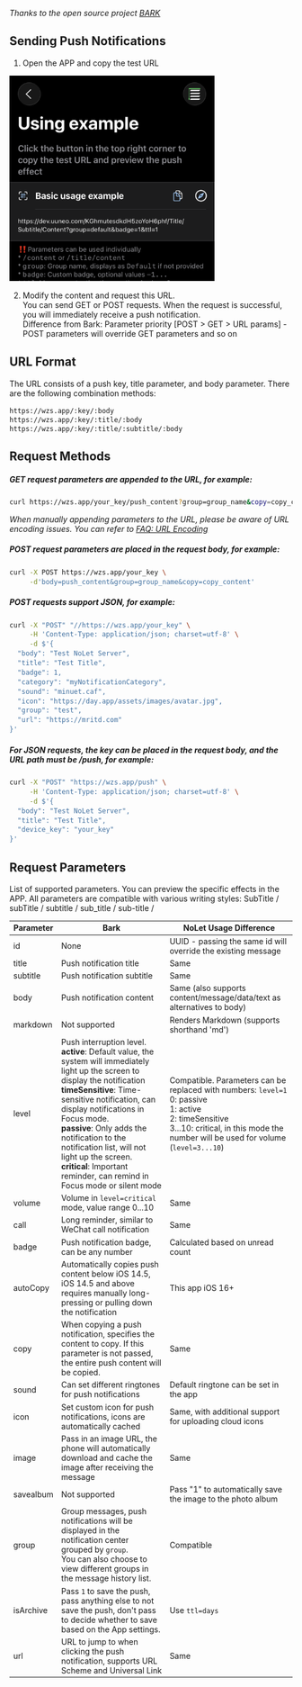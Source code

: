 *Thanks to the open source project [BARK](https://github.com/Finb/Bark)*

## Sending Push Notifications 
1. Open the APP and copy the test URL 

<img src="../_media/example_en.png" width=365 />

2. Modify the content and request this URL.<br>
You can send GET or POST requests. When the request is successful, you will immediately receive a push notification.<br>
Difference from Bark: Parameter priority [POST > GET > URL params] - POST parameters will override GET parameters and so on

## URL Format
The URL consists of a push key, title parameter, and body parameter. There are the following combination methods:

```
https://wzs.app/:key/:body 
https://wzs.app/:key/:title/:body 
https://wzs.app/:key/:title/:subtitle/:body

```

## Request Methods
##### GET request parameters are appended to the URL, for example:
```sh
curl https://wzs.app/your_key/push_content?group=group_name&copy=copy_content
```
*When manually appending parameters to the URL, please be aware of URL encoding issues. You can refer to [FAQ: URL Encoding](/faq?id=%e6%8e%a8%e9%80%81%e7%89%b9%e6%ae%8a%e5%ad%97%e7%ac%a6%e5%af%bc%e8%87%b4%e6%8e%a8%e9%80%81%e5%a4%b1%e8%b4%a5%ef%bc%8c%e6%af%94%e5%a6%82-%e6%8e%a8%e9%80%81%e5%86%85%e5%ae%b9%e5%8c%85%e5%90%ab%e9%93%be%e6%8e%a5%ef%bc%8c%e6%88%96%e6%8e%a8%e9%80%81%e5%bc%82%e5%b8%b8-%e6%af%94%e5%a6%82-%e5%8f%98%e6%88%90%e7%a9%ba%e6%a0%bc)*

##### POST request parameters are placed in the request body, for example:
```sh
curl -X POST https://wzs.app/your_key \
     -d'body=push_content&group=group_name&copy=copy_content'
```
##### POST requests support JSON, for example:
```sh
curl -X "POST" "//https://wzs.app/your_key" \
     -H 'Content-Type: application/json; charset=utf-8' \
     -d $'{
  "body": "Test NoLet Server",
  "title": "Test Title",
  "badge": 1,
  "category": "myNotificationCategory",
  "sound": "minuet.caf",
  "icon": "https://day.app/assets/images/avatar.jpg",
  "group": "test",
  "url": "https://mritd.com"
}'
```

##### For JSON requests, the key can be placed in the request body, and the URL path must be /push, for example:
```sh
curl -X "POST" "https://wzs.app/push" \
     -H 'Content-Type: application/json; charset=utf-8' \
     -d $'{
  "body": "Test NoLet Server",
  "title": "Test Title",
  "device_key": "your_key"
}'
```

## Request Parameters
List of supported parameters. You can preview the specific effects in the APP.
All parameters are compatible with various writing styles: SubTitle / subTitle / subtitle / sub_title / sub-title /

| Parameter | Bark | NoLet Usage Difference |
| ----- | ----------- | ----------- |
| id | None | UUID - passing the same id will override the existing message |
| title | Push notification title | Same |
| subtitle | Push notification subtitle | Same |
| body | Push notification content | Same (also supports content/message/data/text as alternatives to body) |
| markdown | Not supported | Renders Markdown (supports shorthand 'md') |
| level | Push interruption level.<br>**active**: Default value, the system will immediately light up the screen to display the notification<br>**timeSensitive**: Time-sensitive notification, can display notifications in Focus mode.<br>**passive**: Only adds the notification to the notification list, will not light up the screen.<br>**critical**: Important reminder, can remind in Focus mode or silent mode | Compatible. Parameters can be replaced with numbers: `level=1`<br>0: passive<br>1: active<br>2: timeSensitive<br>3...10: critical, in this mode the number will be used for volume (`level=3...10`) |
| volume | Volume in `level=critical` mode, value range 0...10 | Same |
| call | Long reminder, similar to WeChat call notification | Same |
| badge | Push notification badge, can be any number | Calculated based on unread count |
| autoCopy | Automatically copies push content below iOS 14.5, iOS 14.5 and above requires manually long-pressing or pulling down the notification | This app iOS 16+ |
| copy | When copying a push notification, specifies the content to copy. If this parameter is not passed, the entire push content will be copied. | Same |
| sound | Can set different ringtones for push notifications | Default ringtone can be set in the app |
| icon | Set custom icon for push notifications, icons are automatically cached | Same, with additional support for uploading cloud icons |
| image | Pass in an image URL, the phone will automatically download and cache the image after receiving the message | Same |
| savealbum | Not supported | Pass "1" to automatically save the image to the photo album |
| group | Group messages, push notifications will be displayed in the notification center grouped by `group`.<br>You can also choose to view different groups in the message history list. | Compatible |
| isArchive | Pass `1` to save the push, pass anything else to not save the push, don't pass to decide whether to save based on the App settings. | Use `ttl=days` |
| url | URL to jump to when clicking the push notification, supports URL Scheme and Universal Link | Same |
